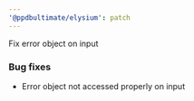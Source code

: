 ```yaml
---
'@ppdbultimate/elysium': patch
---
```


Fix error object on input

### Bug fixes

- Error object not accessed properly on input
